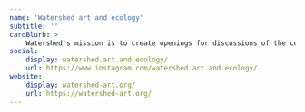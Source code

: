 ```yaml
---
name: 'Watershed art and ecology'
subtitle: ''
cardBlurb: >
    Watershed's mission is to create openings for discussions of the current human predicaments: societal, environmental, economic, and racial. Defining both art and ecology beyond standard expectations, they present programs and exhibits that address our relations with each other and with the natural environment. Through biocultural experiences of place – “watersheds” – they seek emergent ecological knowledge.
social:
    display: watershed.art.and.ecology/
    url: https://www.instagram.com/watershed.art.and.ecology/
website:
    display: watershed-art.org/
    url: https://watershed-art.org/
---
```

